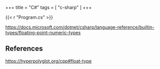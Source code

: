 +++
title = "C#"
tags = [ "c-sharp" ]
+++

{{< r "Program.cs" >}}

<https://docs.microsoft.com/dotnet/csharp/language-reference/builtin-types/floating-point-numeric-types>

## References

<https://hyperpolyglot.org/cpp#float-type>
